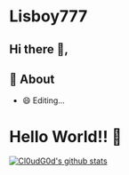 # Lisboy777
## Hi there 👋,           


## 🧐 About
- 😄 Editing...

# Hello World!! 🤔

[![Cl0udG0d's github stats](https://github-readme-stats.vercel.app/api?username=Cl0udG0d)](https://github.com/anuraghazra/github-readme-stats)

